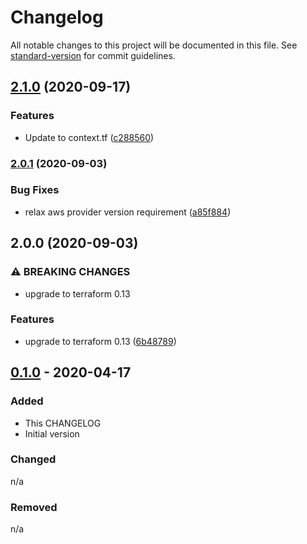 # Changelog

All notable changes to this project will be documented in this file. See [standard-version](https://github.com/conventional-changelog/standard-version) for commit guidelines.

## [2.1.0](https://gitlab.com/guardianproject-ops/terraform-aws-lambda-matrix-alertmanager/compare/2.0.1...2.1.0) (2020-09-17)


### Features

* Update to context.tf ([c288560](https://gitlab.com/guardianproject-ops/terraform-aws-lambda-matrix-alertmanager/commit/c2885607562b4b4c72e29d513e603a9d1a51f8c7))

### [2.0.1](https://gitlab.com/guardianproject-ops/terraform-aws-lambda-matrix-alertmanager/compare/2.0.0...2.0.1) (2020-09-03)


### Bug Fixes

* relax aws provider version requirement ([a85f884](https://gitlab.com/guardianproject-ops/terraform-aws-lambda-matrix-alertmanager/commit/a85f884cf78df05a8c94413f22a645017f7257a5))

## 2.0.0 (2020-09-03)


### ⚠ BREAKING CHANGES

* upgrade to terraform 0.13

### Features

* upgrade to terraform 0.13 ([6b48789](https://gitlab.com/guardianproject-ops/terraform-aws-lambda-matrix-alertmanager/commit/6b48789b8c3c4112b857229b66e3d3f533f4a2a9))

## [0.1.0] - 2020-04-17

### Added

- This CHANGELOG
- Initial version

### Changed

n/a

### Removed

n/a

[Unreleased]: https://gitlab.com/guardianproject-ops/terraform-aws-lambda-matrix-alertmanager/compare/0.1.0...HEAD
[0.1.0]: https://gitlab.com/guardianproject-ops/terraform-aws-lambda-matrix-alertmanager/tag/0.1.0
